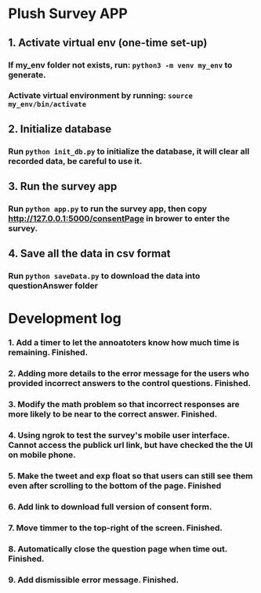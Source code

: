 # Plush Survey APP

## 1. Activate virtual env (one-time set-up)

### If my_env folder not exists, run:  `python3 -m venv my_env`  to generate.
### Activate virtual environment by running:  `source my_env/bin/activate`

## 2. Initialize database

### Run `python init_db.py` to initialize the database, it will clear all recorded data, be careful to use it.

## 3. Run the survey app

### Run `python app.py` to run the survey app, then copy http://127.0.0.1:5000/consentPage in brower to enter the survey.

## 4. Save all the data in csv format

### Run `python saveData.py`  to download the data into questionAnswer folder

# Development log

### 1. Add a timer to let the annoatoters know how much time is remaining. Finished.
### 2. Adding more details to the error message for the users who provided incorrect answers to the control questions.  Finished.
### 3. Modify the math problem so that incorrect responses are more likely to be near to the correct answer. Finished.
### 4. Using ngrok to test the survey's mobile user interface. Cannot access the publick url link, but have checked the the UI on mobile phone. 
### 5. Make the tweet and exp float so that users can still see them even after scrolling to the bottom of the page. Finished
### 6. Add link to download full version of consent form.

### 7. Move timmer to the top-right of the screen. Finished.
### 8. Automatically close the question page when time out. Finished.
### 9. Add dismissible error message. Finished.